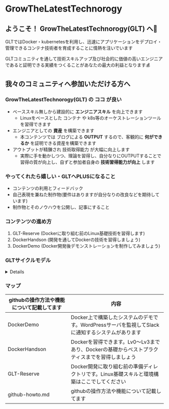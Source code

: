 # GrowTheLatestTechnorogy

## ようこそ！ GrowTheLatestTechnorogy(GLT) へ🎉

GLTではDocker・kubernetesを利用し、迅速にアプリケーションをデプロイ・管理できるコンテナ技術者を育成することに情熱を注いでいます

GLTコミュニティを通して技術スキルアップ及び社会的に価値の高いエンジニアであると証明できる実績をつくることがあなたの最大の利益となります💰

## 我々のコミュニティへ参加いただける方へ

### GrowTheLatestTechnorogy(GLT) の ココ が良い

- ベーススキル無しから建設的に **エンジニアスキル** を向上できます
  - Linuxをベースとした コンテナ や k8s等のオーケストレーションツール を習得できます 
- エンジニアとしての **資産** を構築できます
  - 本コンテンツでは ブログによる **OUTPUT** するので、客観的に **何ができるか** を証明できる資産を構築できます
- アウトプットが精錬され 技術取得能力 が大幅に向上します
  - 実際に手を動かしつつ、理論を習得し、自分なりにOUTPUTすることで 習得の質が向上し、自ずと参加者自身の **技術習得能力が向上** します    

### やってくれたら嬉しい・GLTへPLUSになること

- コンテンツの利用とフィードバック
- 自己表現を兼ねた制作物(要件はありますが自分なりの改良などを期待しています)
- 制作物とそのノウハウを公開し、記事にすること

### コンテンツの進め方

1. GLT-Reserve (Dockerに取り組む前のLinux基礎技術を習得します)
2. DockerHandson (開発を通してDockerの技術を習得しましょう)
3. DockerDemo (Docker開発後デモンストレーションを制作してみましょう)


### GLTサイクルモデル

<details>

- GLTサイクルモデルってなに？
  - 継続的にコンテンツを作りプロジェクトを拡大していく取り組み

- 何するの？
  - デモ作成 → レビュー会・コンテンツ概要設計 → コンテンツ作成 → コンテンツレビュー →改善
    コンテンツ概要設計では、コンテンツに何が必要なのか、コンテンツはどんな構造になるのかを大雑把に作成致します。

- 各ステップの説明

| ステップ            | 内容                   |
|-----------------|----------------------|
| デモ作成            | コンテンツの元になるデモの作成      |
| レビュー会・コンテンツ概要設計 | デモの発表とコンテンツ大枠の作成     |
| コンテンツ作成         | コンテンツ作成              |
| コンテンツレビュー       | 作成したコンテンツのレビュー会      |
| 改善              | レビューFB(フィードバック)を元に改善 |

</details>

### マップ

| githubの操作方法や機能について記載してます   | 内容                                                                 |
|----------------------------|--------------------------------------------------------------------|
| DockerDemo               | Docker上で構築したシステムのデモです。WordPressサーバを監視してSlackに通知するシステムがあります         |
| DockerHandson                 | Dockerを習得できます。Lv0～Lv3まであり、Dockerの基礎からベストプラクティスまでを習得しましょう |
| GLT-Reserve                | Docker開発に取り組む前の準備ディレクトリです。Linux基礎スキルと環境構築はここでしてください                |
| github-howto.md            | githubの操作方法や機能について記載してます                                           |
